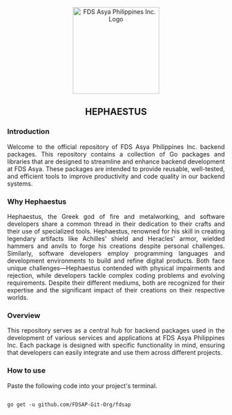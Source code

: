 <div align="center">
  <img src="https://avatars.githubusercontent.com/u/111173991?s=96&v=4" alt="FDS Asya Philippines Inc. Logo" width="200"/>
  <h2>HEPHAESTUS</h2>
</div>

### Introduction
<div style="text-align: justify;">
<p>Welcome to the official repository of FDS Asya Philippines Inc. backend packages. This repository contains a collection of Go packages and libraries that are designed to streamline and enhance backend development at FDS Asya. These packages are intended to provide reusable, well-tested, and efficient tools to improve productivity and code quality in our backend systems.
</p>
</div>

### Why Hephaestus
<div style="text-align: justify;">
  <p>Hephaestus, the Greek god of fire and metalworking, and software developers share a common thread in their dedication to their crafts and their use of specialized tools. Hephaestus, renowned for his skill in creating legendary artifacts like Achilles' shield and Heracles' armor, wielded hammers and anvils to forge his creations despite personal challenges. Similarly, software developers employ programming languages and development environments to build and refine digital products. Both face unique challenges—Hephaestus contended with physical impairments and rejection, while developers tackle complex coding problems and evolving requirements. Despite their different mediums, both are recognized for their expertise and the significant impact of their creations on their respective worlds.</p>
</div>

### Overview
<div style="text-align: justify;">
<p>This repository serves as a central hub for backend packages used in the development of various services and applications at FDS Asya Philippines Inc. Each package is designed with specific functionality in mind, ensuring that developers can easily integrate and use them across different projects.</p>
</div>

### How to use
Paste the following code into your project's terminal.
<pre>
<code class="language-go">
go get -u github.com/FDSAP-Git-Org/fdsap 
</code>
</pre>